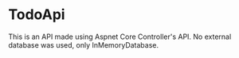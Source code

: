# TodoApi
This is an API made using Aspnet Core Controller's API. No external database was used, only InMemoryDatabase.

